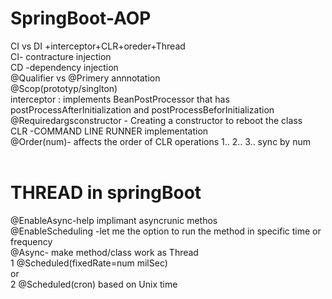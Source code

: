 # SpringBoot-AOP
CI vs DI +interceptor+CLR+oreder+Thread
</br>
CI- contracture injection</br>
CD -dependency injection </br>
@Qualifier vs @Primery annnotation </br>
@Scop(prototyp/singlton)</br>
interceptor :  implements BeanPostProcessor that has postProcessAfterInitialization and postProcessBeforInitialization </br>
@Requiredargsconstructor - Creating a constructor to reboot the class</br>
CLR -COMMAND LINE RUNNER implementation </br>
@Order(num)- affects the order of CLR operations 1.. 2.. 3..  sync by num </br>
</br>
# THREAD in springBoot </br>
@EnableAsync-help implimant asyncrunic methos</br>
@EnableScheduling -let me the option to run the method in specific time or frequency </br>
@Async- make method/class work as Thread</br>
1 @Scheduled(fixedRate=num milSec)</br>
or</br>
2 @Scheduled(cron) based on Unix time 






